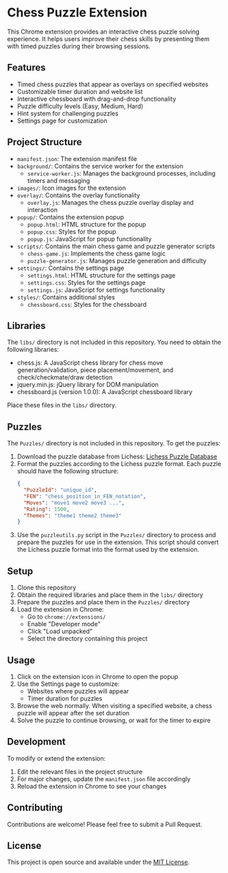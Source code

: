 # Chess Puzzle Extension

This Chrome extension provides an interactive chess puzzle solving experience. It helps users improve their chess skills by presenting them with timed puzzles during their browsing sessions.

## Features

- Timed chess puzzles that appear as overlays on specified websites
- Customizable timer duration and website list
- Interactive chessboard with drag-and-drop functionality
- Puzzle difficulty levels (Easy, Medium, Hard)
- Hint system for challenging puzzles
- Settings page for customization

## Project Structure

- `manifest.json`: The extension manifest file
- `background/`: Contains the service worker for the extension
  - `service-worker.js`: Manages the background processes, including timers and messaging
- `images/`: Icon images for the extension
- `overlay/`: Contains the overlay functionality
  - `overlay.js`: Manages the chess puzzle overlay display and interaction
- `popup/`: Contains the extension popup
  - `popup.html`: HTML structure for the popup
  - `popup.css`: Styles for the popup
  - `popup.js`: JavaScript for popup functionality
- `scripts/`: Contains the main chess game and puzzle generator scripts
  - `chess-game.js`: Implements the chess game logic
  - `puzzle-generator.js`: Manages puzzle generation and difficulty
- `settings/`: Contains the settings page
  - `settings.html`: HTML structure for the settings page
  - `settings.css`: Styles for the settings page
  - `settings.js`: JavaScript for settings functionality
- `styles/`: Contains additional styles
  - `chessboard.css`: Styles for the chessboard

## Libraries

The `libs/` directory is not included in this repository. You need to obtain the following libraries:

- chess.js: A JavaScript chess library for chess move generation/validation, piece placement/movement, and check/checkmate/draw detection
- jquery.min.js: jQuery library for DOM manipulation
- chessboard.js (version 1.0.0): A JavaScript chessboard library

Place these files in the `libs/` directory.

## Puzzles

The `Puzzles/` directory is not included in this repository. To get the puzzles:

1. Download the puzzle database from Lichess: [Lichess Puzzle Database](https://database.lichess.org/#puzzles)
2. Format the puzzles according to the Lichess puzzle format. Each puzzle should have the following structure:
   ```json
   {
     "PuzzleId": "unique_id",
     "FEN": "chess_position_in_FEN_notation",
     "Moves": "move1 move2 move3 ...",
     "Rating": 1500,
     "Themes": "theme1 theme2 theme3"
   }
   ```
3. Use the `puzzleutils.py` script in the `Puzzles/` directory to process and prepare the puzzles for use in the extension. This script should convert the Lichess puzzle format into the format used by the extension.

## Setup

1. Clone this repository
2. Obtain the required libraries and place them in the `libs/` directory
3. Prepare the puzzles and place them in the `Puzzles/` directory
4. Load the extension in Chrome:
   - Go to `chrome://extensions/`
   - Enable "Developer mode"
   - Click "Load unpacked"
   - Select the directory containing this project

## Usage

1. Click on the extension icon in Chrome to open the popup
2. Use the Settings page to customize:
   - Websites where puzzles will appear
   - Timer duration for puzzles
3. Browse the web normally. When visiting a specified website, a chess puzzle will appear after the set duration
4. Solve the puzzle to continue browsing, or wait for the timer to expire

## Development

To modify or extend the extension:

1. Edit the relevant files in the project structure
2. For major changes, update the `manifest.json` file accordingly
3. Reload the extension in Chrome to see your changes

## Contributing

Contributions are welcome! Please feel free to submit a Pull Request.

## License

This project is open source and available under the [MIT License](LICENSE).
